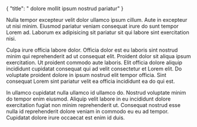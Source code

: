 {
  "title": " dolore mollit ipsum nostrud pariatur"
}

Nulla tempor excepteur velit dolor ullamco ipsum cillum. Aute in excepteur ut nisi minim. Eiusmod pariatur veniam consequat irure do sunt tempor Lorem ad. Laborum ex adipisicing sit pariatur sit qui labore sint exercitation nisi.

Culpa irure officia labore dolor. Officia dolor est eu laboris sint nostrud minim qui reprehenderit ad ut consequat elit. Proident dolor sit aliqua ipsum exercitation. Ut proident commodo aute laboris. Elit officia dolore aliquip incididunt cupidatat consequat qui ad velit consectetur et Lorem elit. Do voluptate proident dolore in ipsum nostrud elit tempor officia. Sint consequat Lorem sint pariatur velit ea officia incididunt ea do qui est.

In ullamco cupidatat nulla ullamco id ullamco do. Nostrud voluptate minim do tempor enim eiusmod. Aliquip velit labore in eu incididunt dolore exercitation fugiat non minim reprehenderit ut. Consequat nostrud esse nulla id reprehenderit dolore veniam in commodo eu eu ad tempor. Cupidatat dolore irure occaecat est enim id duis.